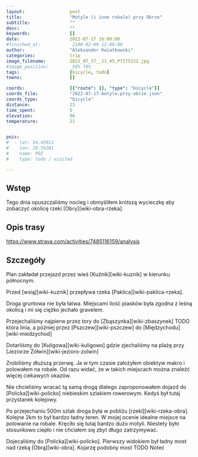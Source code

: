 ```yaml
---
layout:                 post
title:                  "Motyle (i inne robale) przy Obrze"
subtitle:               ""
desc:                   ""
keywords:               []
date:                   2022-07-17 16:00:00
#finished_at:            2100-02-09 12:00:00
author:                 "Aleksander Kwiatkowski"
categories:             trip
image_filename:         2022_07_17__11_45_P7175222.jpg
#image_position:         50% 70%
tags:                   [bicycle, todo]
towns:                  []

coords:                 [{"route": [], "type": "bicycle"}]
coords_file:            "2022-07-17-motyle-przy-obrze.json"
coords_type:            "bicycle"
distance:               23
time_spent:             5
elevation:              86
temperature:            21


pois:
#  - lat: 54.45911
#    lon: 18.56281
#    name: POI
#    type: todo / visited

---
```



## Wstęp

Tego dnia opuszczaliśmy nocleg i obmyśliłem krótszą wycieczkę aby zobaczyć
okolicę rzeki [Obry][wiki-obra-rzeka].

## Opis trasy

https://www.strava.com/activities/7485116159/analysis

## Szczegóły

Plan zakładał przejazd przez wieś [Kuźnik][wiki-kuznik] w kierunku północnym.

Przed [wsią][wiki-kuznik] przepływa rzeka [Paklica][wiki-paklica-rzeka].

Droga gruntowa nie była łatwa. Miejscami ilość piasków była zgodna z leśną
okolicą i mi się ciężko jechało gravelem.

Przejechaliśmy najpierw przez tory do [Zbąszynka][wiki-zbaszynek]
TODO która linia, a później przez [Pszczew][wiki-pszczew] do
[Międzychodu][wiki-miedzychod]

Dotarliśmy do [Kuligowa][wiki-kuligowo] gdzie zjechaliśmy na plażę przy
[Jeziorze Żółwin][wiki-jezioro-zolwin]

Zrobiliśmy dłuższą przerwę. Ja w tym czasie założyłem obiektyw makro i polowałem
na robale. Od razu widać, że w takich miejscach można znaleźć więcej ciekawych
okazów.

Nie chcieliśmy wracać tą samą drogą dlatego zaproponowałem dojazd do
[Policka][wiki-policko] niebieskim szlakiem rowerowym. Kedyś był tutaj
przystanek kolejowy.

Po przejechaniu 500m szlak droga była w pobliżu [rzeki][wiki-rzeka-obra]. Kolejne
2km to był bardzo ładny teren. W mojej ocenie idealne miejsce na
polowanie na robale. Kręciło się tutaj bardzo dużo motyli. Niestety było
stosunkowo ciepło i nie chciałem się zbyt długo zatrzymywać.

Dojecaliśmy do [Policka][wiki-policko]. Pierwszy widokiem był ładny most nad
rzeką [Obrą][wiki-obra]. Kojarzę podobny most TODO Noteć
